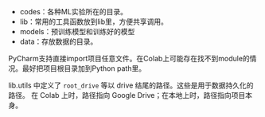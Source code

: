 * codes：各种ML实验所在的目录。
* lib：常用的工具函数放到lib里，方便共享调用。
* models：预训练模型和训练好的模型
* data：存放数据的目录。

PyCharm支持直接import项目任意文件。在Colab上可能存在找不到module的情况。最好把项目根目录加到Python path里。

lib.utils 中定义了 `root_drive` 等以 drive 结尾的路径。这些是用于数据持久化的路径。
在 Colab 上时，路径指向 Google Drive；在本地上时，路径指向项目本身。